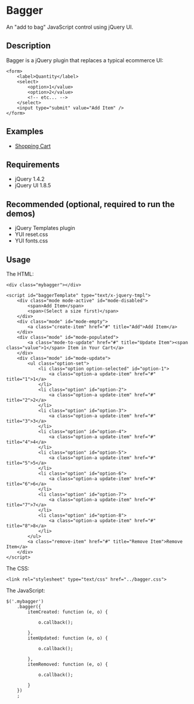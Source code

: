 ﻿Bagger
===========

An "add to bag" JavaScript control using jQuery UI.


Description
--------------

Bagger is a jQuery plugin that replaces a typical ecommerce UI:

    <form>
        <label>Quantity</label>
        <select>
            <option>1</value>
            <option>2</value>
            <!-- etc... -->
        </select>
        <input type="submit" value="Add Item" />
    </form>


Examples
--------------

- [Shopping Cart](http://christophercliff.github.com/bagger/demos/contextual_cart.html "Shopping Cart")


Requirements
-------------

- jQuery 1.4.2
- jQuery UI 1.8.5


Recommended (optional, required to run the demos)
-------------

- jQuery Templates plugin
- YUI reset.css
- YUI fonts.css


Usage
----------------

The HTML:

    <div class="mybagger"></div>
    
    <script id="baggerTemplate" type="text/x-jquery-tmpl">
        <div class="mode mode-active" id="mode-disabled">
            <span>Add Item</span>
            <span>(Select a size first)</span>
        </div>
        <div class="mode" id="mode-empty">
            <a class="create-item" href="#" title="Add">Add Item</a>
        </div>
        <div class="mode" id="mode-populated">
            <a class="mode-to-update" href="#" title="Update Item"><span class="value">1</span> Item in Your Cart</a>
        </div>
        <div class="mode" id="mode-update">
            <ul class="option-set">
                <li class="option option-selected" id="option-1">
                    <a class="option-a update-item" href="#" title="1">1</a>
                </li>
                <li class="option" id="option-2">
                    <a class="option-a update-item" href="#" title="2">2</a>
                </li>
                <li class="option" id="option-3">
                    <a class="option-a update-item" href="#" title="3">3</a>
                </li>
                <li class="option" id="option-4">
                    <a class="option-a update-item" href="#" title="4">4</a>
                </li>
                <li class="option" id="option-5">
                    <a class="option-a update-item" href="#" title="5">5</a>
                </li>
                <li class="option" id="option-6">
                    <a class="option-a update-item" href="#" title="6">6</a>
                </li>
                <li class="option" id="option-7">
                    <a class="option-a update-item" href="#" title="7">7</a>
                </li>
                <li class="option" id="option-8">
                    <a class="option-a update-item" href="#" title="8">8</a>
                </li>
            </ul>
            <a class="remove-item" href="#" title="Remove Item">Remove Item</a>
        </div>
    </script>

The CSS:

    <link rel="stylesheet" type="text/css" href="../bagger.css">

The JavaScript:

    $('.mybagger')
        .bagger({
            itemCreated: function (e, o) {
                
                o.callback();
                
            },
            itemUpdated: function (e, o) {
                
                o.callback();
                
            },
            itemRemoved: function (e, o) {
                
                o.callback();
                
            }
        })
        ;